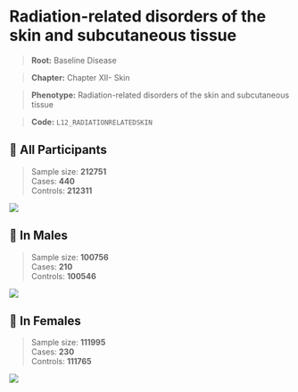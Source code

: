 # Radiation-related disorders of the skin and subcutaneous tissue

> **Root:** Baseline Disease  

> **Chapter:** Chapter XII- Skin  

> **Phenotype:** Radiation-related disorders of the skin and subcutaneous tissue  

> **Code:** `L12_RADIATIONRELATEDSKIN`

## 🧪 All Participants  
> Sample size: **212751**  
> Cases: **440**  
> Controls: **212311**
<img src="/Disease/Figures/ALL/Baseline/L12_RADIATIONRELATEDSKIN.png"/>
<CsvTable src="/Disease_Data/ALL/Baseline/LG_L12_RADIATIONRELATEDSKIN.csv" label="🔍 View full results" />

## 👨 In Males  
> Sample size: **100756**  
> Cases: **210**  
> Controls: **100546**
<img src="/Disease/Figures/Male/Baseline/L12_RADIATIONRELATEDSKIN.png"/>
<CsvTable src="/Disease_Data/Male/Baseline/LG_L12_RADIATIONRELATEDSKIN.csv" label="🔍 View full results" />

## 👩 In Females  
> Sample size: **111995**  
> Cases: **230**  
> Controls: **111765**
<img src="/Disease/Figures/Female/Baseline/L12_RADIATIONRELATEDSKIN.png"/>
<CsvTable src="/Disease_Data/Female/Baseline/LG_L12_RADIATIONRELATEDSKIN.csv" label="🔍 View full results" />

